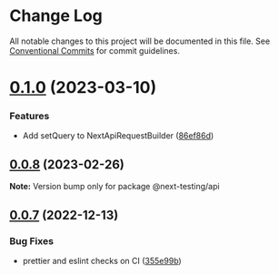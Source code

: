# Change Log

All notable changes to this project will be documented in this file.
See [Conventional Commits](https://conventionalcommits.org) for commit guidelines.

# [0.1.0](https://github.com/marpme/next-testing-api/compare/v0.0.8...v0.1.0) (2023-03-10)

### Features

-   Add setQuery to NextApiRequestBuilder ([86ef86d](https://github.com/marpme/next-testing-api/commit/86ef86ddc82ced191a5a37dfbaf06a0829ea2a18))

## [0.0.8](https://github.com/marpme/next-testing-api/compare/v0.0.7...v0.0.8) (2023-02-26)

**Note:** Version bump only for package @next-testing/api

## [0.0.7](https://github.com/marpme/next-testing-api/compare/v0.0.6...v0.0.7) (2022-12-13)

### Bug Fixes

-   prettier and eslint checks on CI ([355e99b](https://github.com/marpme/next-testing-api/commit/355e99bc4eaa6a229ca9a87bc456566eec9f8270))
